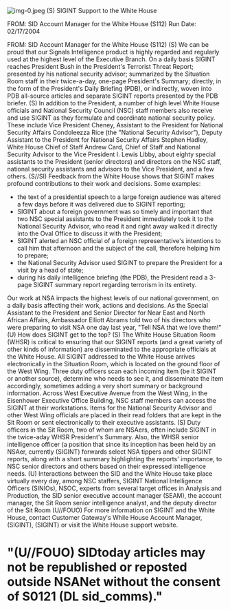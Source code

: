 ![img-0.jpeg](img-0.jpeg)
(S) SIGINT Support to the White House

FROM: SID Account Manager for the White House (S112)
Run Date: 02/17/2004

FROM: SID Account Manager for the White House (S112)
(S) We can be proud that our Signals Intelligence product is highly regarded and regularly used at the highest level of the Executive Branch. On a daily basis SIGINT reaches President Bush in the President's Terrorist Threat Report; presented by his national security advisor; summarized by the Situation Room staff in their twice-a-day, one-page President's Summary; directly, in the form of the President's Daily Briefing (PDB), or indirectly, woven into PDB all-source articles and separate SIGINT reports presented by the PDB briefer.
(S) In addition to the President, a number of high level White House officials and National Security Council (NSC) staff members also receive and use SIGINT as they formulate and coordinate national security policy. These include Vice President Cheney, Assistant to the President for National Security Affairs Condoleezza Rice (the "National Security Advisor"), Deputy Assistant to the President for National Security Affairs Stephen Hadley, White House Chief of Staff Andrew Card, Chief of Staff and National Security Advisor to the Vice President I. Lewis Libby, about eighty special assistants to the President (senior directors) and directors on the NSC staff, national security assistants and advisors to the Vice President, and a few others.
(S//SI) Feedback from the White House shows that SIGINT makes profound contributions to their work and decisions. Some examples:

- the text of a presidential speech to a large foreign audience was altered a few days before it was delivered due to SIGINT reporting;
- SIGINT about a foreign government was so timely and important that two NSC special assistants to the President immediately took it to the National Security Advisor, who read it and right away walked it directly into the Oval Office to discuss it with the President;
- SIGINT alerted an NSC official of a foreign representative's intentions to call him that afternoon and the subject of the call, therefore helping him to prepare;
- the National Security Advisor used SIGINT to prepare the President for a visit by a head of state;
- during his daily intelligence briefing (the PDB), the President read a 3-page SIGINT summary report regarding terrorism in its entirety.

Our work at NSA impacts the highest levels of our national government, on a daily basis affecting their work, actions and decisions. As the Special Assistant to the President and Senior Director for Near East and North African Affairs, Ambassador Elliott Abrams told two of his directors who were preparing to visit NSA one day last year, "Tell NSA that we love them!"
(U) How does SIGINT get to the top?
(S) The White House Situation Room (WHSR) is critical to ensuring that our SIGINT reports (and a great variety of other kinds of information) are disseminated to the appropriate officials at the White House. All SIGINT addressed to the White House arrives electronically in the Situation Room, which is located on the ground floor of the West Wing. Three duty officers scan each incoming item (be it SIGINT or another source), determine who needs to see it, and disseminate the item accordingly, sometimes adding a very short summary or background information. Across West Executive Avenue from the West Wing, in the Eisenhower Executive Office Building, NSC staff members can access the SIGINT at their workstations. Items for the National Security Advisor and other West Wing officials are placed in their read folders that are kept in the Sit Room or sent electronically to their executive assistants.
(S) Duty officers in the Sit Room, two of whom are NSAers, often include SIGINT in the twice-aday WHSR President's Summary. Also, the WHSR senior intelligence officer (a position that since its inception has been held by an NSAer, currently (SIGINT) forwards select NSA tippers and other SIGINT reports, along with a short summary highlighting the reports' importance, to NSC senior directors and others based on their expressed intelligence needs.
(U) Interactions between the SID and the White House take place virtually every day, among NSC staffers, SIGINT National Intelligence Officers (SINIOs), NSOC, experts from several target offices in Analysis and Production, the SID senior executive account manager (SEAM), the account manager, the Sit Room senior intelligence analyst, and the deputy director of the Sit Room
(U//FOUO) For more information on SIGINT and the White House, contact Customer Gateway's While House Account Manager, (SIGINT), (SIGINT) or visit the White House support website.

# "(U//FOUO) SIDtoday articles may not be republished or reposted outside NSANet without the consent of S0121 (DL sid_comms)."

